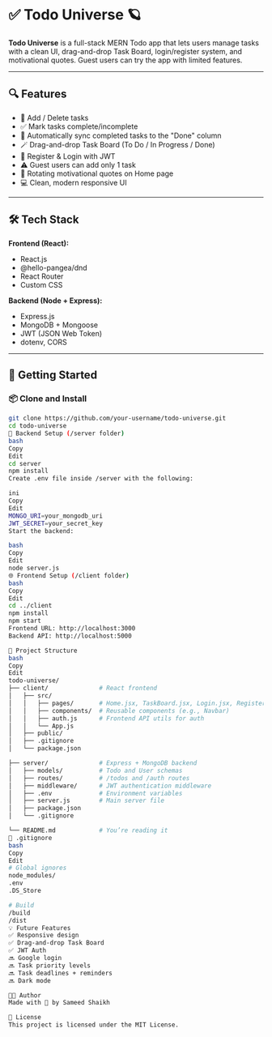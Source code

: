 # ✅ Todo Universe 🪐

**Todo Universe** is a full-stack MERN Todo app that lets users manage tasks with a clean UI, drag-and-drop Task Board, login/register system, and motivational quotes. Guest users can try the app with limited features.

---

## 🔍 Features

- 📝 Add / Delete tasks  
- ✅ Mark tasks complete/incomplete  
- 🔄 Automatically sync completed tasks to the "Done" column  
- 🪄 Drag-and-drop Task Board (To Do / In Progress / Done)  
- 🔐 Register & Login with JWT  
- ⚠️ Guest users can add only 1 task  
- 💬 Rotating motivational quotes on Home page  
- 💻 Clean, modern responsive UI

---

## 🛠️ Tech Stack

**Frontend (React):**  
- React.js  
- @hello-pangea/dnd  
- React Router  
- Custom CSS

**Backend (Node + Express):**  
- Express.js  
- MongoDB + Mongoose  
- JWT (JSON Web Token)  
- dotenv, CORS

---

## 🚀 Getting Started

### 📦 Clone and Install

```bash
git clone https://github.com/your-username/todo-universe.git
cd todo-universe
🔧 Backend Setup (/server folder)
bash
Copy
Edit
cd server
npm install
Create .env file inside /server with the following:

ini
Copy
Edit
MONGO_URI=your_mongodb_uri
JWT_SECRET=your_secret_key
Start the backend:

bash
Copy
Edit
node server.js
🌐 Frontend Setup (/client folder)
bash
Copy
Edit
cd ../client
npm install
npm start
Frontend URL: http://localhost:3000
Backend API: http://localhost:5000

📁 Project Structure
bash
Copy
Edit
todo-universe/
├── client/              # React frontend
│   ├── src/
│   │   ├── pages/       # Home.jsx, TaskBoard.jsx, Login.jsx, Register.jsx
│   │   ├── components/  # Reusable components (e.g., Navbar)
│   │   ├── auth.js      # Frontend API utils for auth
│   │   └── App.js
│   ├── public/
│   ├── .gitignore
│   └── package.json

├── server/              # Express + MongoDB backend
│   ├── models/          # Todo and User schemas
│   ├── routes/          # /todos and /auth routes
│   ├── middleware/      # JWT authentication middleware
│   ├── .env             # Environment variables
│   ├── server.js        # Main server file
│   ├── package.json
│   └── .gitignore

└── README.md            # You’re reading it
🧪 .gitignore
bash
Copy
Edit
# Global ignores
node_modules/
.env
.DS_Store

# Build
/build
/dist
💡 Future Features
✅ Responsive design
✅ Drag-and-drop Task Board
✅ JWT Auth
🔜 Google login
🔜 Task priority levels
🔜 Task deadlines + reminders
🔜 Dark mode

👨‍💻 Author
Made with 💙 by Sameed Shaikh

📜 License
This project is licensed under the MIT License.